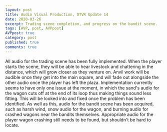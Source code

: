 ```yaml
---
layout: post
title: Audio Visual Production, OTVR Update 14
date: 2020-03-26
excerpt: Trading scene completion, and progress on the bandit scene.
tags: [AVP, post, AVPpost]
AVPpost: true
category: post
published: true
comments: true
---
```

All audio for the trading scene has been fully implemented. When the player starts the scene, they will be able to hear livestock and chattering in the distance, which will grow closer as they venture on. Anvil work will be audible once they get into the main square, and will fade out alongside the other audio once the player has left the plaza. Implementation currently seems to have only one issue at the moment, in which the sand's audio for the wagon cuts off at the end of its loop thus making things sound less fitting. This will be looked into and fixed once the problem has been identified. As well as this, audio for the bandit scene has been acquired, such as harsh wind, snow audio for the wagon, and burning audio for crashed wagons near the bandits themselves. Appropriate audio for the player wagon crashing still needs to be found, but shouldn't be hard to locate.